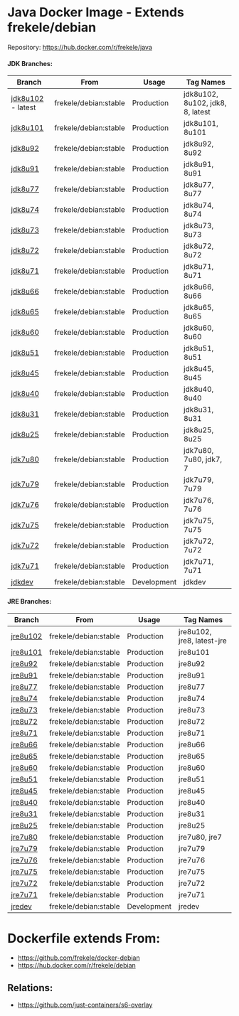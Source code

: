 # Java Docker Image - Extends frekele/debian

Repository: https://hub.docker.com/r/frekele/java

#### JDK Branches:
| Branch                | From                     | Usage        | Tag Names                                      |
| --------------------- | ------------------------ | ------------ | ---------------------------------------------- |
| [jdk8u102] - latest   | frekele/debian:stable    | Production   | jdk8u102, 8u102, jdk8, 8, latest               |
| [jdk8u101]            | frekele/debian:stable    | Production   | jdk8u101, 8u101                                |
| [jdk8u92]             | frekele/debian:stable    | Production   | jdk8u92, 8u92                                  |
| [jdk8u91]             | frekele/debian:stable    | Production   | jdk8u91, 8u91                                  |
| [jdk8u77]             | frekele/debian:stable    | Production   | jdk8u77, 8u77                                  |
| [jdk8u74]             | frekele/debian:stable    | Production   | jdk8u74, 8u74                                  |
| [jdk8u73]             | frekele/debian:stable    | Production   | jdk8u73, 8u73                                  |
| [jdk8u72]             | frekele/debian:stable    | Production   | jdk8u72, 8u72                                  |
| [jdk8u71]             | frekele/debian:stable    | Production   | jdk8u71, 8u71                                  |
| [jdk8u66]             | frekele/debian:stable    | Production   | jdk8u66, 8u66                                  |
| [jdk8u65]             | frekele/debian:stable    | Production   | jdk8u65, 8u65                                  |
| [jdk8u60]             | frekele/debian:stable    | Production   | jdk8u60, 8u60                                  |
| [jdk8u51]             | frekele/debian:stable    | Production   | jdk8u51, 8u51                                  |
| [jdk8u45]             | frekele/debian:stable    | Production   | jdk8u45, 8u45                                  |
| [jdk8u40]             | frekele/debian:stable    | Production   | jdk8u40, 8u40                                  |
| [jdk8u31]             | frekele/debian:stable    | Production   | jdk8u31, 8u31                                  |
| [jdk8u25]             | frekele/debian:stable    | Production   | jdk8u25, 8u25                                  |
| [jdk7u80]             | frekele/debian:stable    | Production   | jdk7u80, 7u80, jdk7, 7                         |
| [jdk7u79]             | frekele/debian:stable    | Production   | jdk7u79, 7u79                                  |
| [jdk7u76]             | frekele/debian:stable    | Production   | jdk7u76, 7u76                                  |
| [jdk7u75]             | frekele/debian:stable    | Production   | jdk7u75, 7u75                                  |
| [jdk7u72]             | frekele/debian:stable    | Production   | jdk7u72, 7u72                                  |
| [jdk7u71]             | frekele/debian:stable    | Production   | jdk7u71, 7u71                                  |
| [jdkdev]              | frekele/debian:stable    | Development  | jdkdev                                         |

#### JRE Branches:
| Branch                | From                     | Usage        | Tag Names                                      |
| --------------------- | ------------------------ | ------------ | ---------------------------------------------- |
| [jre8u102]            | frekele/debian:stable    | Production   | jre8u102, jre8, latest-jre                      |
| [jre8u101]            | frekele/debian:stable    | Production   | jre8u101                                       |
| [jre8u92]             | frekele/debian:stable    | Production   | jre8u92                                        |
| [jre8u91]             | frekele/debian:stable    | Production   | jre8u91                                        |
| [jre8u77]             | frekele/debian:stable    | Production   | jre8u77                                        |
| [jre8u74]             | frekele/debian:stable    | Production   | jre8u74                                        |
| [jre8u73]             | frekele/debian:stable    | Production   | jre8u73                                        |
| [jre8u72]             | frekele/debian:stable    | Production   | jre8u72                                        |
| [jre8u71]             | frekele/debian:stable    | Production   | jre8u71                                        |
| [jre8u66]             | frekele/debian:stable    | Production   | jre8u66                                        |
| [jre8u65]             | frekele/debian:stable    | Production   | jre8u65                                        |
| [jre8u60]             | frekele/debian:stable    | Production   | jre8u60                                        |
| [jre8u51]             | frekele/debian:stable    | Production   | jre8u51                                        |
| [jre8u45]             | frekele/debian:stable    | Production   | jre8u45                                        |
| [jre8u40]             | frekele/debian:stable    | Production   | jre8u40                                        |
| [jre8u31]             | frekele/debian:stable    | Production   | jre8u31                                        |
| [jre8u25]             | frekele/debian:stable    | Production   | jre8u25                                        |
| [jre7u80]             | frekele/debian:stable    | Production   | jre7u80, jre7                                  |
| [jre7u79]             | frekele/debian:stable    | Production   | jre7u79                                        |
| [jre7u76]             | frekele/debian:stable    | Production   | jre7u76                                        |
| [jre7u75]             | frekele/debian:stable    | Production   | jre7u75                                        |
| [jre7u72]             | frekele/debian:stable    | Production   | jre7u72                                        |
| [jre7u71]             | frekele/debian:stable    | Production   | jre7u71                                        |
| [jredev]              | frekele/debian:stable    | Development  | jredev                                         |


# Dockerfile extends From:
- https://github.com/frekele/docker-debian
- https://hub.docker.com/r/frekele/debian

## Relations:
 - https://github.com/just-containers/s6-overlay


[jdk8u102]: https://github.com/frekele/docker-java/blob/jdk8u102/Dockerfile
[jdk8u101]: https://github.com/frekele/docker-java/blob/jdk8u101/Dockerfile
[jdk8u92]: https://github.com/frekele/docker-java/blob/jdk8u92/Dockerfile
[jdk8u91]: https://github.com/frekele/docker-java/blob/jdk8u91/Dockerfile
[jdk8u77]: https://github.com/frekele/docker-java/blob/jdk8u77/Dockerfile
[jdk8u74]: https://github.com/frekele/docker-java/blob/jdk8u74/Dockerfile
[jdk8u73]: https://github.com/frekele/docker-java/blob/jdk8u73/Dockerfile
[jdk8u72]: https://github.com/frekele/docker-java/blob/jdk8u72/Dockerfile
[jdk8u71]: https://github.com/frekele/docker-java/blob/jdk8u71/Dockerfile
[jdk8u66]: https://github.com/frekele/docker-java/blob/jdk8u66/Dockerfile
[jdk8u65]: https://github.com/frekele/docker-java/blob/jdk8u65/Dockerfile
[jdk8u60]: https://github.com/frekele/docker-java/blob/jdk8u60/Dockerfile
[jdk8u51]: https://github.com/frekele/docker-java/blob/jdk8u51/Dockerfile
[jdk8u45]: https://github.com/frekele/docker-java/blob/jdk8u45/Dockerfile
[jdk8u40]: https://github.com/frekele/docker-java/blob/jdk8u40/Dockerfile
[jdk8u31]: https://github.com/frekele/docker-java/blob/jdk8u31/Dockerfile
[jdk8u25]: https://github.com/frekele/docker-java/blob/jdk8u25/Dockerfile
[jdk7u80]: https://github.com/frekele/docker-java/blob/jdk7u80/Dockerfile
[jdk7u79]: https://github.com/frekele/docker-java/blob/jdk7u79/Dockerfile
[jdk7u76]: https://github.com/frekele/docker-java/blob/jdk7u76/Dockerfile
[jdk7u75]: https://github.com/frekele/docker-java/blob/jdk7u75/Dockerfile
[jdk7u72]: https://github.com/frekele/docker-java/blob/jdk7u72/Dockerfile
[jdk7u71]: https://github.com/frekele/docker-java/blob/jdk7u71/Dockerfile
[jdkdev]: https://github.com/frekele/docker-java/blob/jdkdev/Dockerfile

[jre8u102]: https://github.com/frekele/docker-java/blob/jre8u102/Dockerfile
[jre8u101]: https://github.com/frekele/docker-java/blob/jre8u101/Dockerfile
[jre8u92]: https://github.com/frekele/docker-java/blob/jre8u92/Dockerfile
[jre8u91]: https://github.com/frekele/docker-java/blob/jre8u91/Dockerfile
[jre8u77]: https://github.com/frekele/docker-java/blob/jre8u77/Dockerfile
[jre8u74]: https://github.com/frekele/docker-java/blob/jre8u74/Dockerfile
[jre8u73]: https://github.com/frekele/docker-java/blob/jre8u73/Dockerfile
[jre8u72]: https://github.com/frekele/docker-java/blob/jre8u72/Dockerfile
[jre8u71]: https://github.com/frekele/docker-java/blob/jre8u71/Dockerfile
[jre8u66]: https://github.com/frekele/docker-java/blob/jre8u66/Dockerfile
[jre8u65]: https://github.com/frekele/docker-java/blob/jre8u65/Dockerfile
[jre8u60]: https://github.com/frekele/docker-java/blob/jre8u60/Dockerfile
[jre8u51]: https://github.com/frekele/docker-java/blob/jre8u51/Dockerfile
[jre8u45]: https://github.com/frekele/docker-java/blob/jre8u45/Dockerfile
[jre8u40]: https://github.com/frekele/docker-java/blob/jre8u40/Dockerfile
[jre8u31]: https://github.com/frekele/docker-java/blob/jre8u31/Dockerfile
[jre8u25]: https://github.com/frekele/docker-java/blob/jre8u25/Dockerfile
[jre7u80]: https://github.com/frekele/docker-java/blob/jre7u80/Dockerfile
[jre7u79]: https://github.com/frekele/docker-java/blob/jre7u79/Dockerfile
[jre7u76]: https://github.com/frekele/docker-java/blob/jre7u76/Dockerfile
[jre7u75]: https://github.com/frekele/docker-java/blob/jre7u75/Dockerfile
[jre7u72]: https://github.com/frekele/docker-java/blob/jre7u72/Dockerfile
[jre7u71]: https://github.com/frekele/docker-java/blob/jre7u71/Dockerfile
[jredev]: https://github.com/frekele/docker-java/blob/jredev/Dockerfile

